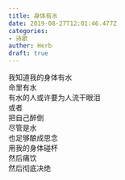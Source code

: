 ```yaml
---  
title: 身体有水  
date: 2019-08-27T12:01:46.477Z  
categories:  
- 诗歌  
auther: Herb   
draft: true
---  
```

我知道我的身体有水  
命里有水  
有水的人或许要为人流干眼泪  
或者  
把自己醉倒    
尽管是水  
也足够酿成思念  
用我的身体碰杯  
然后痛饮  
然后彻底决绝  
